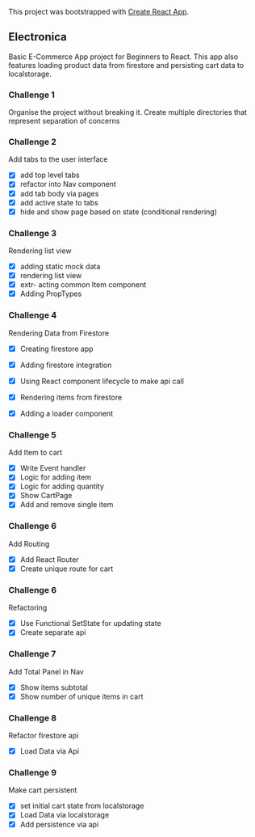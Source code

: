 This project was bootstrapped with [Create React App](https://github.com/facebookincubator/create-react-app).

## Electronica

Basic E-Commerce App project for Beginners to React.
This app also features loading product data from firestore and persisting cart data to localstorage. 

### Challenge 1

Organise the project without breaking it.
Create multiple directories that represent separation of concerns

### Challenge 2

Add tabs to the user interface

- [x] add top level tabs
- [x] refactor into Nav component
- [x] add tab body via pages
- [x] add active state to tabs
- [x] hide and show page based on state (conditional rendering)

### Challenge 3

Rendering list view

- [x] adding static mock data
- [x] rendering list view
- [x] extr- acting common Item component
- [x] Adding PropTypes

### Challenge 4

Rendering Data from Firestore

- [x] Creating firestore app
- [x] Adding firestore integration
- [x] Using React component lifecycle to make api call
- [x] Rendering items from firestore
- [x] Adding a loader component


### Challenge 5

Add Item to cart

- [x] Write Event handler
- [x] Logic for adding item
- [x] Logic for adding quantity
- [x] Show CartPage
- [x] Add and remove single item

### Challenge 6

Add Routing

- [x] Add React Router
- [x] Create unique route for cart

### Challenge 6

Refactoring 

- [x] Use Functional SetState for updating state
- [x] Create separate api

### Challenge 7

Add Total Panel in Nav 

- [x] Show items subtotal
- [x] Show number of unique items in cart

### Challenge 8

Refactor firestore api

- [x] Load Data via Api


### Challenge 9

Make cart persistent

- [x] set initial cart state from localstorage 
- [x] Load Data via localstorage
- [x] Add persistence via api
